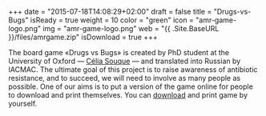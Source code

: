 +++
date = "2015-07-18T14:08:29+02:00"
draft = false
title = "Drugs-vs-Bugs"
isReady = true
weight = 10
color = "green"
icon = "amr-game-logo.png"
img = "amr-game-logo.png"
web = "{{ .Site.BaseURL }}/files/amrgame.zip"
isDownload = true
+++

<p>The board game «Drugs vs Bugs» is created by PhD student at the University of Oxford — <a class="service-link" target="_blank" href="https://bugsinbangkok.wordpress.com/bugs-vs-drugs/">Célia Souque</a> — and translated into Russian by IACMAC. The ultimate goal of this project is to raise awareness of antibiotic resistance, and to succeed, we will need to involve as many people as possible. One of our aims is to put a version of the game online for people to download and print themselves. You can <a class="service-link" target="_blank" href="{{ .Site.BaseURL }}/files/amrgame.zip">download</a> and print game by yourself.</p>

